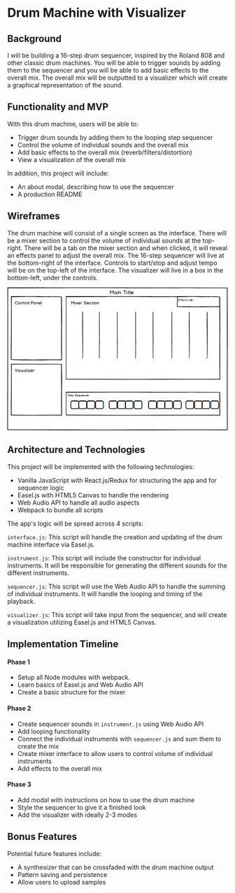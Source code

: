 # Drum Machine with Visualizer

## Background
I will be building a 16-step drum sequencer, inspired by the Roland 808 and other classic drum machines.  You will be able to trigger sounds by adding them to the sequencer and you will be able to add basic effects to the overall mix.  The overall mix will be outputted to a visualizer which will create a graphical representation of the sound.

## Functionality and MVP

With this drum machine, users will be able to:

* Trigger drum sounds by adding them to the looping step sequencer
* Control the volume of individual sounds and the overall mix
* Add basic effects to the overall mix (reverb/filters/distortion)
* View a visualization of the overall mix

In addition, this project will include:

* An about modal, describing how to use the sequencer
* A production README

## Wireframes

The drum machine will consist of a single screen as the interface.  There will be a mixer section to control the volume of individual sounds at the top-right.  There will be a tab on the mixer section and when clicked, it will reveal an effects panel to adjust the overall mix.  The 16-step sequencer will live at the bottom-right of the interface.  Controls to start/stop and adjust tempo will be on the top-left of the interface.  The visualizer will live in a box in the bottom-left, under the controls.

![Wireframe](/assets/wireframe.png?raw=true "Wireframe")

## Architecture and Technologies

This project will be implemented with the following technologies:

* Vanilla JavaScript with React.js/Redux for structuring the app and for sequencer logic
* Easel.js with HTML5 Canvas to handle the rendering
* Web Audio API to handle all audio aspects
* Webpack to bundle all scripts

The app's logic will be spread across 4 scripts:

`interface.js`: This script will handle the creation and updating of the drum machine interface via Easel.js.

`instrument.js`: This script will include the constructor for individual instruments.  It will be responsible for generating the different sounds for the different instruments.  

`sequencer.js`: This script will use the Web Audio API to handle the summing of individual instruments.  It will handle the looping and timing of the playback.  

`visualizer.js`: This script will take input from the sequencer, and will create a visualization utilizing Easel.js and HTML5 Canvas.

## Implementation Timeline

#### Phase 1
* Setup all Node modules with webpack.  
* Learn basics of Easel.js and Web Audio API
* Create a basic structure for the mixer

#### Phase 2
* Create sequencer sounds in `instrument.js` using Web Audio API
* Add looping functionality
* Connect the individual instruments with `sequencer.js` and sum them to create the mix
* Create mixer interface to allow users to control volume of individual instruments
* Add effects to the overall mix

#### Phase 3
* Add modal with instructions on how to use the drum machine
* Style the sequencer to give it a finished look
* Add the visualizer with ideally 2-3 modes

## Bonus Features

Potential future features include:
* A synthesizer that can be crossfaded with the drum machine output
* Pattern saving and persistence
* Allow users to upload samples
